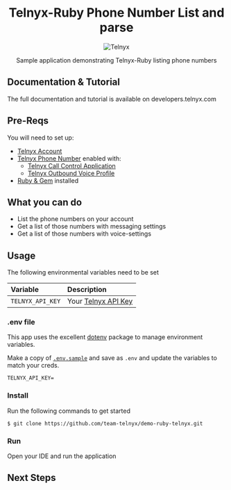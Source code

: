 <div align="center">

# Telnyx-Ruby Phone Number List and parse

![Telnyx](../logo-dark.png)

Sample application demonstrating Telnyx-Ruby listing phone numbers

</div>

## Documentation & Tutorial

The full documentation and tutorial is available on developers.telnyx.com

## Pre-Reqs

You will need to set up:

* [Telnyx Account](https://telnyx.com/sign-up?utm_source=referral&utm_medium=github_referral&utm_campaign=cross-site-link)
* [Telnyx Phone Number](https://portal.telnyx.com/#/app/numbers/my-numbers?utm_source=referral&utm_medium=github_referral&utm_campaign=cross-site-link) enabled with:
  * [Telnyx Call Control Application](https://portal.telnyx.com/#/app/call-control/applications?utm_source=referral&utm_medium=github_referral&utm_campaign=cross-site-link)
  * [Telnyx Outbound Voice Profile](https://portal.telnyx.com/#/app/outbound-profiles?utm_source=referral&utm_medium=github_referral&utm_campaign=cross-site-link)
* [Ruby & Gem](https://developers.telnyx.com/docs/v2/development/dev-env-setup?lang=ruby&utm_source=referral&utm_medium=github_referral&utm_campaign=cross-site-link) installed

## What you can do

* List the phone numbers on your account
* Get a list of those numbers with messaging settings
* Get a list of those numbers with voice-settings

## Usage

The following environmental variables need to be set

| Variable               | Description                                                                                                                                              |
|:-----------------------|:---------------------------------------------------------------------------------------------------------------------------------------------------------|
| `TELNYX_API_KEY`       | Your [Telnyx API Key](https://portal.telnyx.com/#/app/api-keys?utm_source=referral&utm_medium=github_referral&utm_campaign=cross-site-link)              |


### .env file

This app uses the excellent [dotenv](https://github.com/bkeepers/dotenv) package to manage environment variables.

Make a copy of [`.env.sample`](./.env.sample) and save as `.env` and update the variables to match your creds.

```
TELNYX_API_KEY=
```


### Install

Run the following commands to get started

```
$ git clone https://github.com/team-telnyx/demo-ruby-telnyx.git
```
### Run

Open your IDE and run the application

## Next Steps